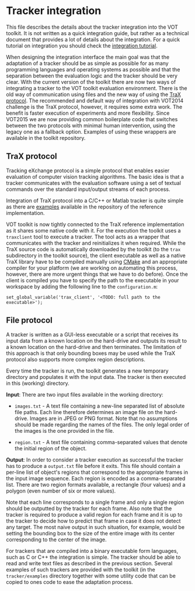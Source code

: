 Tracker integration
===================

This file describes the details about the tracker integration into the VOT toolkit. It is not written as a quick integration guide, but rather as a technical document that provides a lot of details about the integration. For a quick tutorial on integration you should check the [integration tutorial](http://votchallenge.net/howto/integration.html).

When designing the integration interface the main goal was that the adaptation of a tracker should be as simple as possible for as many programming languages and operating systems as possible and that the separation between the evaluation logic and the tracker should be very clear. With the current version of the toolkit there are now two ways of integrating a tracker to the VOT toolkit evaluation environment. There is the old way of communication using files and the new way of using the [TraX protocol](https://github.com/votchallenge/trax/). The recommended and default way of integration with VOT2014 challenge is the TraX protocol, however, it requires some extra work. The benefit is faster execution of experiments and more flexibility. Since VOT2015 we are now providing common boilerplate code that switches between the two protocols with minimal human intervention, using the legacy one as a fallback option. Examples of using these wrappers are available in the toolkit repository.

## TraX protocol

Tracking eXchange protocol is a simple protocol that enables easier evaluation of computer vision tracking algorithms. The basic idea is that a tracker communicates with the evaluation software using a set of textual commands over the standard input/output streams of each process.

Integration of TraX protocol into a C/C++ or Matlab tracker is quite simple as there are [examples](https://github.com/votchallenge/trax/tree/master/trackers) available in the repository of the reference implementation. 

VOT toolkit is now tightly connected to the TraX reference implementation as it shares some native code with it. For the execution the toolkit uses a `traxclient` tool to execute a tracker. The tool acts as a wrapper that communicates with the tracker and reinitializes it when required. While the TraX source code is automatically downloaded by the toolkit (to the `trax` subdirectory in the toolkit source), the client executable as well as a native TraX library have to be compiled manually using [CMake](http://www.cmake.org/) and an appropriate compiler for your platform (we are working on automating this process, however, there are more urgent things that we have to do before). Once the client is compiled you have to specify the path to the executable in your workspace by adding the following line to the `configuration.m`:

    set_global_variable('trax_client', '<TODO: full path to the executable>');

## File protocol

A tracker is written as a GUI-less executable or a script that receives its input data from a known location on the hard-drive and outputs its result to a known location on the hard-drive and then terminates. The limitation of this approach is that only bounding boxes may be used while the TraX protocol also supports more complex region descriptions.

Every time the tracker is run, the toolkit generates a new temporary directory and populates it with the input data. The tracker is then executed in this (working) directory.

**Input**: There are two input files available in the working directory:

* `images.txt` - A text file containing a new-line separated list of absolute file paths. Each line therefore determines an image file on the hard-drive. Images are in JPEG or PNG format. Note that no assumptions should be made regarding the names of the files. The only legal order of the images is the one provided in the file.

* `region.txt` - A text file containing comma-separated values that denote the initial region of the object.

**Output**: In order to consider a tracker execution as successful the tracker has to produce a `output.txt` file before it exits. This file should contain a per-line list of object's regions that correspond to the appropriate frames in the input image sequence. Each region is encoded as a comma-separated list. There are two region formats available, a rectangle (four values) and a polygon (even number of six or more values).

Note that each line corresponds to a single frame and only a single region should be outputted by the tracker for each frame. Also note that the tracker is required to produce a valid region for each frame and it is up to the tracker to decide how to predict that frame in case it does not detect any target. The most naive output in such situation, for example, would be setting the bounding box to the size of the entire image with its center corresponding to the center of the image.

For trackers that are compiled into a binary executable form languages, such as C or C++ the integration is simple. The tracker should be able to read and write text files as described in the previous section. Several examples of such trackers are provided with the toolkit (in the `tracker/examples` directory together with some utility code that can be copied to ones code to ease the adaptation process. 

